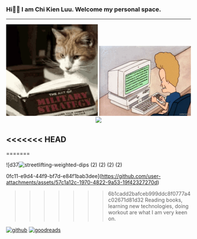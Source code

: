 ### Hi👋🏼 I am Chi Kien Luu. Welcome my personal space.
---
<div align="center">
  <img src="cat-reading.gif" width="250">
  <img src="d370fc11-e9d4-44f9-bf7d-e84f1bab3dee.gif" width="250">
  <img src="streetlifting-weighted-dips (2) (2) (2) (2).gif width="250">
</div>

<<<<<<< HEAD
---
=======


![d37![streetlifting-weighted-dips (2) (2) (2) (2)](https://github.com/user-attachments/assets/60615f94-4295-4794-92d0-6ef9e9eea783)



0fc11-e9d4-44f9-bf7d-e84f1bab3dee](https://github.com/user-attachments/assets/57c1a12c-1970-4822-9a53-19f42327270d)


>>>>>>> 6b1cadd2bafceb999ddc8f0777a4c02671d81d32
Reading books, learning new technologies, doing workout are what I am very keen on.

[<img src='https://cdn.jsdelivr.net/npm/simple-icons@3.0.1/icons/github.svg' alt='github' height='40'>](https://github.com/luwukien)  [<img src='https://cdn.jsdelivr.net/npm/simple-icons@3.0.1/icons/goodreads.svg' alt='goodreads' height='40'>](https://www.goodreads.com/user/show/171764870-kienchi-luu)  








 
